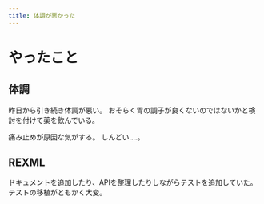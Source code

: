 ```yaml
---
title: 体調が悪かった
---
```


# やったこと

## 体調

昨日から引き続き体調が悪い。
おそらく胃の調子が良くないのではないかと検討を付けて薬を飲んでいる。

痛み止めが原因な気がする。
しんどい‥‥。

## REXML

ドキュメントを追加したり、APIを整理したりしながらテストを追加していた。
テストの移植がともかく大変。
